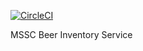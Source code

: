 [![CircleCI](https://circleci.com/gh/TairovichJR/mssc-beer-inventory-service.svg?style=svg)](https://app.circleci.com/pipelines/github/TairovichJR/mssc-beer-service)

MSSC Beer Inventory Service